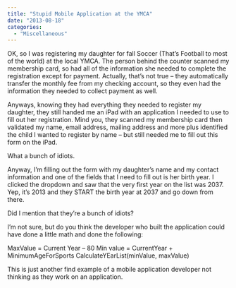 ```yaml
---
title: "Stupid Mobile Application at the YMCA"
date: "2013-08-18"
categories: 
  - "Miscellaneous"
---
```


OK, so I was registering my daughter for fall Soccer (That’s Football to most of the world) at the local YMCA. The person behind the counter scanned my membership card, so had all of the information she needed to complete the registration except for payment. Actually, that’s not true – they automatically transfer the monthly fee from my checking account, so they even had the information they needed to collect payment as well.

Anyways, knowing they had everything they needed to register my daughter, they still handed me an iPad with an application I needed to use to fill out her registration. Mind you, they scanned my membership card then validated my name, email address, mailing address and more plus identified the child I wanted to register by name – but still needed me to fill out this form on the iPad.

What a bunch of idiots.

Anyway, I’m filling out the form with my daughter’s name and my contact information and one of the fields that I need to fill out is her birth year. I clicked the dropdown and saw that the very first year on the list was 2037.  Yep, it’s 2013 and they START the birth year at 2037 and go down from there.

Did I mention that they’re a bunch of idiots?

I’m not sure, but do you think the developer who built the application could have done a little math and done the following:

MaxValue = Current Year – 80 Min value = CurrentYear + MinimumAgeForSports CalculateYEarList(minValue, maxValue)

This is just another find example of a mobile application developer not thinking as they work on an application.
